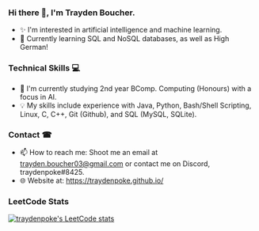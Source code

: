 ### Hi there 👋, I'm Trayden Boucher.
* ️‍✨ I'm interested in artificial intelligence and machine learning.
* 🧠 Currently learning SQL and NoSQL databases, as well as High German!

### Technical Skills 💻
* 📖 I'm currently studying 2nd year BComp. Computing (Honours) with a focus in AI.
* 💡 My skills include experience with Java, Python, Bash/Shell Scripting, Linux, C, C++, Git (Github), and SQL (MySQL, SQLite).

### Contact ☎
* 📫 How to reach me: Shoot me an email at trayden.boucher03@gmail.com or contact me on Discord, traydenpoke#8425.
* 🌐 Website at: https://traydenpoke.github.io/

### LeetCode Stats
[![traydenpoke's LeetCode stats](https://leetcode-stats-six.vercel.app/?username=traydenpoke&theme=dark)](https://github.com/KnlnKS/leetcode-stats)
